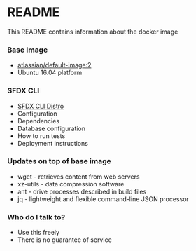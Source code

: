 # README #

This README contains information about the docker image

### Base Image ###

* [atlassian/default-image:2](https://confluence.atlassian.com/bitbucket/use-docker-images-as-build-environments-792298897.html)
* Ubuntu 16.04 platform

### SFDX CLI ###

* [SFDX CLI Distro](https://developer.salesforce.com/media/salesforce-cli/sfdx-linux-amd64.tar.xz )
* Configuration
* Dependencies
* Database configuration
* How to run tests
* Deployment instructions

### Updates on top of base image ###

* wget - retrieves content from web servers
* xz-utils - data compression software
* ant - drive processes described in build files
* jq - lightweight and flexible command-line JSON processor

### Who do I talk to? ###

* Use this freely
* There is no guarantee of service